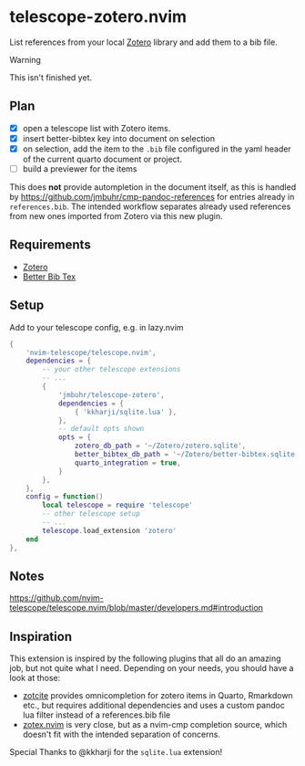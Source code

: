 # telescope-zotero.nvim

List references from your local [Zotero](https://www.zotero.org/) library and add them to a bib file.

> [!WARNING]
> This isn't finished yet.

## Plan

- [x] open a telescope list with Zotero items.
- [x] insert better-bibtex key into document on selection
- [x] on selection, add the item to the `.bib` file configured in the yaml header of the current quarto document or project.
- [ ] build a previewer for the items

This does **not** provide autompletion in the document itself, as this is handled by https://github.com/jmbuhr/cmp-pandoc-references
for entries already in `references.bib`. The intended workflow separates already used references from new ones imported from Zotero
via this new plugin.

## Requirements

- [Zotero](https://www.zotero.org/)
- [Better Bib Tex](https://retorque.re/zotero-better-bibtex/)

## Setup

Add to your telescope config, e.g. in lazy.nvim

```lua
{
    'nvim-telescope/telescope.nvim',
    dependencies = {
        -- your other telescope extensions
        -- ...
        {
            'jmbuhr/telescope-zotero',
            dependencies = {
                { 'kkharji/sqlite.lua' },
            },
            -- default opts shown
            opts = {
                zotero_db_path = '~/Zotero/zotero.sqlite',
                better_bibtex_db_path = '~/Zotero/better-bibtex.sqlite',
                quarto_integration = true,
            }
        },
    },
    config = function()
        local telescope = require 'telescope'
        -- other telescope setup
        -- ...
        telescope.load_extension 'zotero'
    end
},
```


## Notes

<https://github.com/nvim-telescope/telescope.nvim/blob/master/developers.md#introduction>

## Inspiration

This extension is inspired by the following plugins that all do an amazing job, but not quite what I need.
Depending on your needs, you should have a look at those:

- [zotcite](https://github.com/jalvesaq/zotcite) provides omnicompletion for zotero items in Quarto, Rmarkdown etc., but requires additional dependencies and uses a custom pandoc lua filter instead of a references.bib file
- [zotex.nvim](https://github.com/tiagovla/zotex.nvim) is very close, but as a nvim-cmp completion source, which doesn't fit
  with the intended separation of concerns.

Special Thanks to @kkharji for the `sqlite.lua` extension!
